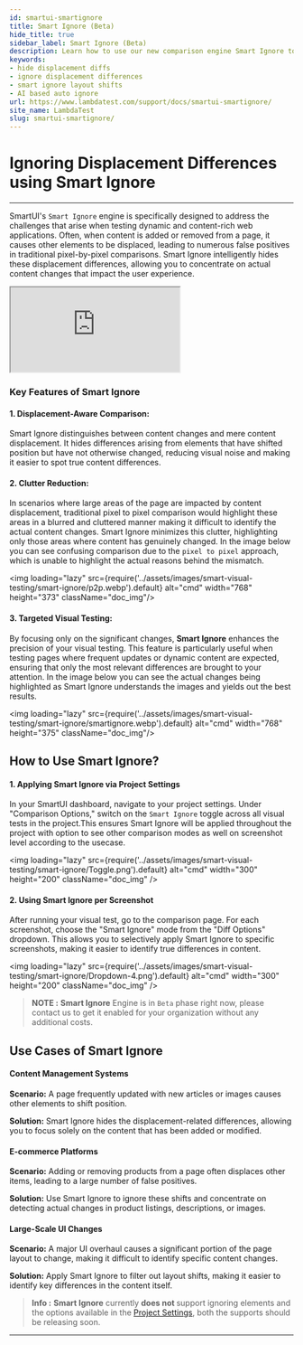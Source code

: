 ```yaml
---
id: smartui-smartignore
title: Smart Ignore (Beta)
hide_title: true
sidebar_label: Smart Ignore (Beta)
description: Learn how to use our new comparison engine Smart Ignore to efficiently ignore noise, layout shifts and displacement differences in your visual tests
keywords:
- hide displacement diffs
- ignore displacement differences
- smart ignore layout shifts
- AI based auto ignore
url: https://www.lambdatest.com/support/docs/smartui-smartignore/
site_name: LambdaTest
slug: smartui-smartignore/
---
```


# Ignoring Displacement Differences using Smart Ignore
---

SmartUI's `Smart Ignore` engine is specifically designed to address the challenges that arise when testing dynamic and content-rich web applications. Often, when content is added or removed from a page, it causes other elements to be displaced, leading to numerous false positives in traditional pixel-by-pixel comparisons. Smart Ignore intelligently hides these displacement differences, allowing you to concentrate on actual content changes that impact the user experience.

<div className="storylane-iframe">
  <script async src="https://js.storylane.io/js/v2/storylane.js"></script>
  <div className="sl-embed">
    <iframe loading="lazy" className="sl-demo" src="https://app.storylane.io/demo/pzvjh5ij6xpd?embed=inline" name="sl-embed" allow="fullscreen" allowfullscreen></iframe>
  </div>
</div>

### Key Features of Smart Ignore

#### 1. Displacement-Aware Comparison: 
Smart Ignore distinguishes between content changes and mere content displacement. It hides differences arising from elements that have shifted position but have not otherwise changed, reducing visual noise and making it easier to spot true content differences.

#### 2. Clutter Reduction: 

In scenarios where large areas of the page are impacted by content displacement, traditional pixel to pixel comparison would highlight these areas in a blurred and cluttered manner making it difficult to identify the actual content changes. Smart Ignore minimizes this clutter, highlighting only those areas where content has genuinely changed. In the image below you can see confusing comparison due to the `pixel to pixel` approach, which is unable to highlight the actual reasons behind the mismatch.

<img loading="lazy" src={require('../assets/images/smart-visual-testing/smart-ignore/p2p.webp').default} alt="cmd" width="768" height="373" className="doc_img"/>


#### 3. Targeted Visual Testing: 

By focusing only on the significant changes, **Smart Ignore** enhances the precision of your visual testing. This feature is particularly useful when testing pages where frequent updates or dynamic content are expected, ensuring that only the most relevant differences are brought to your attention. In the image below you can see the actual changes being highlighted as Smart Ignore understands the images and yields out the best results.

<img loading="lazy" src={require('../assets/images/smart-visual-testing/smart-ignore/smartignore.webp').default} alt="cmd" width="768" height="375" className="doc_img"/>

## How to Use Smart Ignore?

#### 1. Applying Smart Ignore via Project Settings

In your SmartUI dashboard, navigate to your project settings.
Under "Comparison Options," switch on the `Smart Ignore` toggle across all visual tests in the project.This ensures Smart Ignore will be applied throughout the project with option to see other comparison modes as well on screenshot level according to the usecase.


<img 
  loading="lazy" 
  src={require('../assets/images/smart-visual-testing/smart-ignore/Toggle.png').default} 
  alt="cmd" 
  width="300" 
  height="200" 
  className="doc_img"
/>

#### 2. Using Smart Ignore per Screenshot

After running your visual test, go to the comparison page.
For each screenshot, choose the "Smart Ignore" mode from the "Diff Options" dropdown.
This allows you to selectively apply Smart Ignore to specific screenshots, making it easier to identify true differences in content.

<img 
  loading="lazy" 
  src={require('../assets/images/smart-visual-testing/smart-ignore/Dropdown-4.png').default} 
  alt="cmd" 
  width="300" 
  height="200" 
  className="doc_img" 
/>
> **NOTE :** <b>Smart Ignore</b> Engine is in `Beta` phase right now, please contact us to get it enabled for your organization without any additional costs.


## Use Cases of Smart Ignore

#### Content Management Systems

**Scenario:** A page frequently updated with new articles or images causes other elements to shift position.

**Solution:** Smart Ignore hides the displacement-related differences, allowing you to focus solely on the content that has been added or modified.

#### E-commerce Platforms

**Scenario:** Adding or removing products from a page often displaces other items, leading to a large number of false positives.

**Solution:** Use Smart Ignore to ignore these shifts and concentrate on detecting actual changes in product listings, descriptions, or images.

#### Large-Scale UI Changes

**Scenario:** A major UI overhaul causes a significant portion of the page layout to change, making it difficult to identify specific content changes.

**Solution:** Apply Smart Ignore to filter out layout shifts, making it easier to identify key differences in the content itself.


> **Info :** <b>Smart Ignore</b> currently <b> does not </b> support ignoring elements and the options available in the [Project Settings](https://www.lambdatest.com/support/docs/smartui-project-settings/), both the supports should be releasing soon.
---